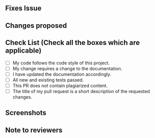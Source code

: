 <!-- If this pull requests solves an issue, as an example, use `Closes #31`. #31 stands for the issue number -->

## Fixes Issue

<!-- Remove this section if not applicable -->

<!-- Example: Closes #31 -->

## Changes proposed

<!-- Here comes all the changes proposed through this PR -->

<!-- Check all the boxes which are applicable to check the box correct follow the following conventions -->
<!--
[x] - Correct
[X] - Correct
-->

## Check List (Check all the boxes which are applicable) <!-- Follow the above conventions to check the box -->

- [ ] My code follows the code style of this project.
- [ ] My change requires a change to the documentation.
- [ ] I have updated the documentation accordingly.
- [ ] All new and existing tests passed.
- [ ] This PR does not contain plagiarized content.
- [ ] The title of my pull request is a short description of the requested changes.

## Screenshots

<!-- Add all the screenshots which support your changes -->

## Note to reviewers

<!-- Add a note to reviewers if applicable -->